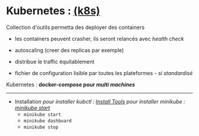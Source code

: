 # Kubernetes : [(k8s)](https://kubernetes.io/fr/)

Collection d'outils permetta des deployer des containers

- les containers peuvent crasher, ils seront relancés avec _health check_

- autoscaling (creer des replicas par exemple)
- distribue le traffic équitablement
- fichier de configuration lisible par toutes les plateformes - _si standardisé_

Kubernetes : **docker-compose pour _multi machines_**

---

- Installation
 _pour installer kubctl : [Install Tools](https://kubernetes.io/docs/tasks/tools/)_
_pour installer minikube  : [minikube start](https://minikube.sigs.k8s.io/docs/start)_
  - ```minikube start```
  - ```minikube dashboard```
  - ```minikube stop```
